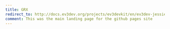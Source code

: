 ```yaml
---
title: GRX
redirect_to: http://docs.ev3dev.org/projects/ev3devkit/en/ev3dev-jessie/vala-api/ev3devkit/EV3devKit.html
comment: This was the main landing page for the github pages site
---
```

